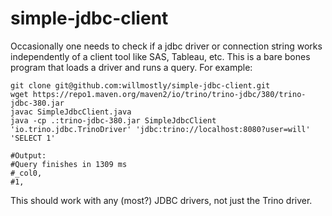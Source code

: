 # simple-jdbc-client

Occasionally one needs to check if a jdbc driver or connection string works independently of a client tool like SAS, Tableau, etc. This is a bare bones program that loads a driver and runs a query. For example:

```
git clone git@github.com:willmostly/simple-jdbc-client.git 
wget https://repo1.maven.org/maven2/io/trino/trino-jdbc/380/trino-jdbc-380.jar
javac SimpleJdbcClient.java
java -cp .:trino-jdbc-380.jar SimpleJdbcClient 'io.trino.jdbc.TrinoDriver' 'jdbc:trino://localhost:8080?user=will' 'SELECT 1'

#Output:
#Query finishes in 1309 ms
#_col0,
#1,
```

This should work with any (most?) JDBC drivers, not just the Trino driver.
